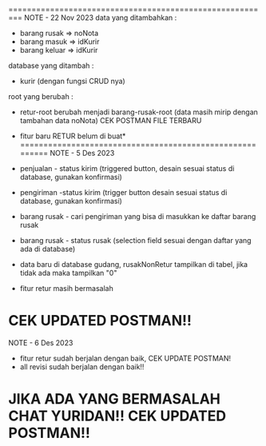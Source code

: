 =========================================================
NOTE - 22 Nov 2023
data yang ditambahkan :
- barang rusak => noNota
- barang masuk => idKurir
- barang keluar => idKurir

database yang ditambah :
- kurir (dengan fungsi CRUD nya)

root yang berubah :
- retur-root berubah menjadi barang-rusak-root (data masih mirip dengan tambahan data noNota) CEK POSTMAN FILE TERBARU

- fitur baru RETUR belum di buat*
=========================================================
NOTE - 5 Des 2023
- penjualan - status kirim (triggered button, desain sesuai status di database, gunakan konfirmasi)
- pengiriman -status kirim (trigger button desain sesuai status di database, gunakan konfirmasi)
- barang rusak - cari pengiriman yang bisa di masukkan ke daftar barang rusak
- barang rusak - status rusak (selection field sesuai dengan daftar yang ada di database)
- data baru di database gudang, rusakNonRetur tampilkan di tabel, jika tidak ada maka tampilkan "0"

* fitur retur masih bermasalah

CEK UPDATED POSTMAN!!
=========================================================
NOTE - 6 Des 2023
- fitur retur sudah berjalan dengan baik, CEK UPDATE POSTMAN!
- all revisi sudah berjalan dengan baik!!

JIKA ADA YANG BERMASALAH CHAT YURIDAN!!
CEK UPDATED POSTMAN!!
=========================================================